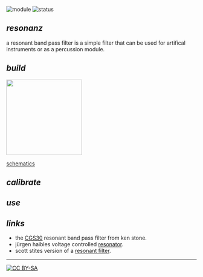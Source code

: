 ![module](https://img.shields.io/badge/module-other-yellow)
![status](https://img.shields.io/badge/status-draft-grey)

## *resonanz*

a resonant band pass filter is a simple filter that can be used for artifical instruments or as a percussion module.

## *build*

<a href="https://github.com/spielhuus/elektrophon/blob/master/modules/resonanz/schemas.pdf"><img src="https://spielhuus.github.io/elektrophon/images/resonanz-schema-tmb.jpg" height="200px"></img></a>

[schematics](schematics.pdf)

## *calibrate*

## *use*

## *links*

* the [CGS30][1] resonant band pass filter from ken stone.
* jürgen haibles voltage controlled [resonator][2].
* scott stites version of a [resonant filter][3].

---
[![CC BY-SA](https://licensebuttons.net/l/by-sa/3.0/88x31.png)](https://creativecommons.org/licenses/by-sa/4.0/)

[1]: https://www.elby-designs.com/webtek/cgs/cgs30/cgs30_bpf.html
[2]: https://web.archive.org/web/20120401171645/http://www.jhaible.de/resonator/resonator.html
[3]: http://www.birthofasynth.com/Scott_Stites/Pages/triple_svvcf_const.html

